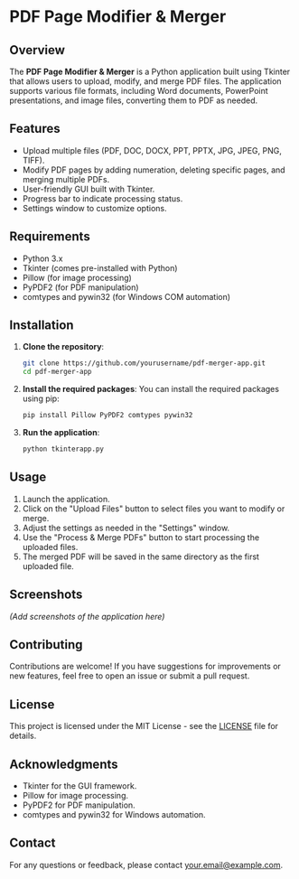 # PDF Page Modifier & Merger

## Overview

The **PDF Page Modifier & Merger** is a Python application built using Tkinter that allows users to upload, modify, and merge PDF files. The application supports various file formats, including Word documents, PowerPoint presentations, and image files, converting them to PDF as needed.

## Features

- Upload multiple files (PDF, DOC, DOCX, PPT, PPTX, JPG, JPEG, PNG, TIFF).
- Modify PDF pages by adding numeration, deleting specific pages, and merging multiple PDFs.
- User-friendly GUI built with Tkinter.
- Progress bar to indicate processing status.
- Settings window to customize options.

## Requirements

- Python 3.x
- Tkinter (comes pre-installed with Python)
- Pillow (for image processing)
- PyPDF2 (for PDF manipulation)
- comtypes and pywin32 (for Windows COM automation)

## Installation

1. **Clone the repository**:
   ```bash
   git clone https://github.com/yourusername/pdf-merger-app.git
   cd pdf-merger-app
   ```

2. **Install the required packages**:
   You can install the required packages using pip:
   ```bash
   pip install Pillow PyPDF2 comtypes pywin32
   ```

3. **Run the application**:
   ```bash
   python tkinterapp.py
   ```

## Usage

1. Launch the application.
2. Click on the "Upload Files" button to select files you want to modify or merge.
3. Adjust the settings as needed in the "Settings" window.
4. Use the "Process & Merge PDFs" button to start processing the uploaded files.
5. The merged PDF will be saved in the same directory as the first uploaded file.

## Screenshots

*(Add screenshots of the application here)*

## Contributing

Contributions are welcome! If you have suggestions for improvements or new features, feel free to open an issue or submit a pull request.

## License

This project is licensed under the MIT License - see the [LICENSE](LICENSE) file for details.

## Acknowledgments

- Tkinter for the GUI framework.
- Pillow for image processing.
- PyPDF2 for PDF manipulation.
- comtypes and pywin32 for Windows automation.

## Contact

For any questions or feedback, please contact [your.email@example.com](mailto:your.email@example.com).
